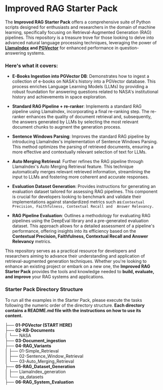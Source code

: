# Improved RAG Starter Pack

The **Improved RAG Starter Pack** offers a comprehensive suite of Python scripts designed for enthusiasts and 
researchers in the domain of machine learning, specifically focusing on Retrieval-Augmented Generation (RAG) pipelines.
This repository is a treasure trove for those looking to delve into advanced natural language processing techniques, 
leveraging the power of __[LlamaIndex](https://www.llamaindex.ai/open-source) and 
[PGVector](https://github.com/pgvector/pgvector)__ for enhanced performance in question-answering systems. 

### Here's what it covers:

- **E-Books Ingestion into PGVector DB**: Demonstrates how to ingest a collection of e-books on NASA's history into a 
PGVector database. This process enriches Language Learning Models (LLMs) by providing a robust foundation for 
answering questions related to NASA's institutional history and achievements in space exploration.

- **Standard RAG Pipeline + re-ranker**: Implements a standard RAG pipeline using LlamaIndex, incorporating a
final re-ranking step. The re-ranker enhances the quality of document retrieval and, subsequently, the answers 
generated by LLMs by selecting the most relevant document chunks to augment the generation process.

- **Sentence Windows Parsing**: Improves the standard RAG pipeline by introducing LlamaIndex's implementation of 
Sentence Windows Parsing. This method optimizes the parsing of retrieved documents, ensuring a more effective and 
contextually relevant selection of text for LLMs.

- **Auto Merging Retrieval**: Further refines the RAG pipeline through LlamaIndex's Auto Merging Retrieval feature. 
This technique automatically merges relevant retrieved information, streamlining the input to LLMs and fostering 
more coherent and accurate responses.

- **Evaluation Dataset Generation**: Provides instructions for generating an evaluation dataset tailored for assessing
RAG pipelines. This component is crucial for developers looking to benchmark and validate their implementations 
against standardized metrics such as:```Contextual Precision, Faithfulness, Contextual Recall and 
Answer Relevancy.```

- **RAG Pipeline Evaluation**: Outlines a methodology for evaluating RAG pipelines using the DeepEval library and 
a pre-generated evaluation dataset. This approach allows for a detailed assessment of a pipeline's performance, 
offering insights into its efficiency based on the __Contextual Precision, Faithfulness, Contextual Recall and
  Answer Relevancy__ metrics.

This repository serves as a practical resource for developers and researchers aiming to advance their understanding 
and application of retrieval-augmented generation techniques. Whether you're looking to enhance an existing project 
or embark on a new one, the **Improved RAG Starter Pack** provides the tools and knowledge needed to __build, evaluate,
and improve__ your RAG systems and applications.

### Starter Pack Directory Structure
To run all the examples in the Starter Pack, please execute the tasks following the numeric order of the directory
structure. __Each directory contains a README.md file with the instructions on how to use its content.__

├── __01-PGVector (START HERE)__  
├── __02-KB-Documents__  
│   └── NASA  
├── __03-Document_ingestion__  
├── __04-RAG_Variants__  
│   ├── 01-Simple_Retrieval  
│   ├── 02-Sentence_Window_Retrieval  
│   └── 03-Auto_Merging_Retrieval  
├── __05-RAG_Dataset_Generation__  
│   ├── LlamaIndex_generation  
│       └── qa_datasets  
├── __06-RAG_System_Evaluation__  
